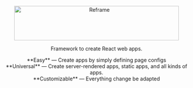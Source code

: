 [<p align="center"><img src='https://github.com/brillout/reframe/raw/master/docs/logo/logo-with-title.svg?sanitize=true' width=450 height=94 style="max-width:100%;" alt="Reframe"/></p>](https://github.com/brillout/reframe)
<p align="center">
    Framework to create React web apps.
</p>
<p align="center">
    **Easy** &mdash; Create apps by simply defining page configs
    <br/>
    **Universal** &mdash; Create server-rendered apps, static apps, and all kinds of apps.
    <br/>
    **Customizable** &mdash; Everything change be adapted
</p>
<br/>
